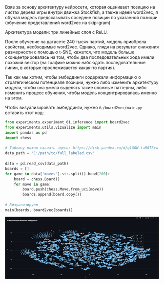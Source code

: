 Взяв за основу архитектуру нейросети, которая оценивает позицию на листах дерева игры внутри движка Stockfish, а также идеей word2vec, я обучал модель предсказывать соседние позиции по указанной позиции (обучение представлений word2vec на skip-gram)

Архитектура модели: три линейных слоя с ReLU.

После обучение на датасете 240 тысяч партий, модель приобрела свойства, необходимые word2vec. Однако, глядя на результат снижения размерности с помощью t-SNE, кажется, что модель больше сконцентрировалась на том, чтобы два последовательных хода имели похожий вектор (на графике можно наблюдать последовательные линии, в которые прослеживается какая-то партия).

Так как мы хотим, чтобы эмбеддинги содержали информацию о стратегическом потенциале позиции, нужно либо изменить архитектуру модели, чтобы она умела выделять такие сложные паттерны, либо изменить процесс обучения, чтобы модель концентрировалась именно на этом.

Чтобы визуализировать эмбеддинги, нужно в `/board2vec/main.py` вставить этот код:

```python
from experiments.experiment_01.inference import board2vec
from experiments.utils.vizualize import main
import pandas as pd
import chess

# Таблицу можно скачать здесь: https://disk.yandex.ru/d/q1G0W-taR0TSxw
data_path = 'C:/path/to/full_labeled.csv'

data = pd.read_csv(data_path)
boards = []
for game in data['moves'].str.split().head(200):
    board = chess.Board()
    for move in game:
        board.push(chess.Move.from_uci(move))
        boards.append(board.copy())

# Визуализируем
main(boards, board2vec(boards))
```

![кластеры эмбеддингов на примере 200 партий](./src/tsne.png)

